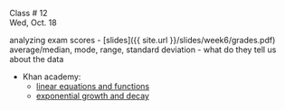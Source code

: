 
<div class="lecture2">



<div class="column_date">
<p markdown="block">

Class # 12 <br> 
Wed, Oct. 18

</p>
</div>



<div class="column_materials" >
<p markdown="block">

analyzing exam scores - [slides]({{ site.url }}/slides/week6/grades.pdf)<br>
average/median, mode, range, standard deviation - what do they tell us
about the data 

</p>
</div>



<div class="column_assign">
<p markdown="block">

* Khan academy:
    * [linear equations and functions](https://www.khanacademy.org/math/cc-eighth-grade-math/cc-8th-linear-equations-functions) 
    * [exponential growth and decay](https://www.khanacademy.org/math/algebra2/exponential-growth-and-decay-alg-2) 

</p>
</div>

</div>
